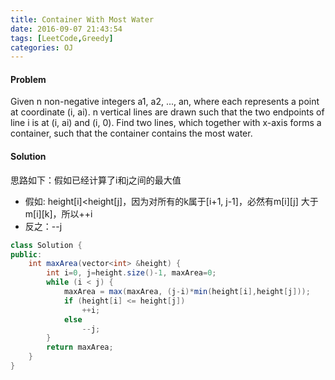 ```yaml
---
title: Container With Most Water
date: 2016-09-07 21:43:54
tags: [LeetCode,Greedy]
categories: OJ
---
```


#### Problem
Given n non-negative integers a1, a2, ..., an, where each represents a point at coordinate (i, ai).
n vertical lines are drawn such that the two endpoints of line i is at (i, ai) and (i, 0).
Find two lines, which together with x-axis forms a container, such that the container contains the most water.

#### Solution
思路如下：假如已经计算了i和j之间的最大值
- 假如: height[i]<height[j]，因为对所有的k属于[i+1, j-1]，必然有m[i][j] 大于 m[i][k]，所以++i
- 反之：--j

```java
class Solution {
public:
    int maxArea(vector<int> &height) {
        int i=0, j=height.size()-1, maxArea=0;
        while (i < j) {
            maxArea = max(maxArea, (j-i)*min(height[i],height[j]));
            if (height[i] <= height[j])
                ++i;
            else
                --j;
        }
        return maxArea;
    }
}
```